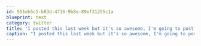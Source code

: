 ```yaml
---
id: 551eb5c5-b03d-4716-9b8e-89ef31255c1a
blueprint: text
category: twitter
title: "I posted this last week but it's so awesome, I'm going to post it again:  A processing.js app, CircleArt: http://j.mp/jKsduv"
caption: "I posted this last week but it's so awesome, I'm going to post it again:  A processing.js app, CircleArt: http://j.mp/jKsduv"
---
```

